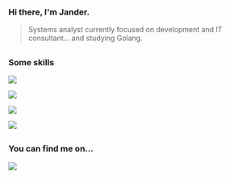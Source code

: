 ### Hi there, I'm Jander.
> Systems analyst currently focused on development and IT consultant... and studying Golang.

##
### Some skills

<div>
   <p>
      <a href="https://login.microsoftonline.com/">
         <img src="https://img.shields.io/static/v1?label=microsoft&message=servers | azure | mssql&color=blue&style=flat&logo=MICROSOFT" />
      </a>
   </p>
   <p>
      <a href="https://www.totvs.com/">
         <img src="https://img.shields.io/static/v1?label=totvs&message=protheus | infrastructre | advpl&color=blue&style=flat&logo=ECLIPSEIDE" />
      </a>
   </p>
   <p>
      <a href="https://azure.microsoft.com/">
         <img src="https://img.shields.io/static/v1?label=devops&message=scrum | azure&color=blue&style=flat&logo=AZUREDEVOPS" />
      </a>
   </p>
   <p>
      <a href="https://github.com/">
         <img src="https://img.shields.io/static/v1?label=langs&message=totvs advpl | xharbour | html | css | js | php&color=blue&style=flat&logo=VISUALSTUDIOCODE" />
      </a>
   </p>
</div>

<!-- Se precisar criar um novo logo, basta encodar em base64 e substituir abaixo...
https://img.shields.io/badge/play-station-blue.svg?logo=data:image/svg%2bxml;base64,PHN2ZyB4bWxucz0iaHR0cDovL3d3dy53My5vcmcvMjAwMC9zdmciIHZlcnNpb249IjEiIHdpZHRoPSI2MDAiIGhlaWdodD0iNjAwIj48cGF0aCBkPSJNMTI5IDExMWMtNTUgNC05MyA2Ni05MyA3OEwwIDM5OGMtMiA3MCAzNiA5MiA2OSA5MWgxYzc5IDAgODctNTcgMTMwLTEyOGgyMDFjNDMgNzEgNTAgMTI4IDEyOSAxMjhoMWMzMyAxIDcxLTIxIDY5LTkxbC0zNi0yMDljMC0xMi00MC03OC05OC03OGgtMTBjLTYzIDAtOTIgMzUtOTIgNDJIMjM2YzAtNy0yOS00Mi05Mi00MmgtMTV6IiBmaWxsPSIjZmZmIi8+PC9zdmc+
-->

<!--
![badge](https://img.shields.io/badge/topic_1-detail_with_blanks-blue)
![badge](https://img.shields.io/static/v1?label=react&message=framework&color=blue&style=for-the-badge&logo=REACT)
-->

<!--
<div style="display: inline">
   <a href="https://azure.microsoft.com/pt-br/products/devops">
      <img width="50" height="50" src="https://cdn.jsdelivr.net/gh/devicons/devicon@latest/icons/azuredevops/azuredevops-original.svg" />
   </a>
   &nbsp;&nbsp;&nbsp;&nbsp;<img width="50" height="50" src="https://cdn.jsdelivr.net/gh/devicons/devicon@latest/icons/azuredevops/azuredevops-original.svg" />
</div>

##
-->

##
### You can find me on...

<div style="display: inline">
   <a href="https://www.linkedin.com/in/jander-silva-53a18017/">
      <img src="https://img.shields.io/badge/linkedin-%230077B5.svg?style=for-the-badge&logo=linkedin&logoColor=white" />
   </a>
</div>

<!--
### Projects Roadmap (just hobby)
|Project Description|Status|Planned Date|
|-|-|-|
|Spacetime tunnel to resistance base|Approved|Christmas 2150|
|Millennium Falcon III shield upgrade|Approved|Easter 2243|
|Maverick-1 (nickname for R2D4) kernel upgrade with PyScript (_the BB series was discontinued due to suspicious conduct and bad influence on humans_)|Under analysis|not defined|
|~~A way to stop NWO and make the world free~~|~~_No viability_~~|~~_not defined_~~|
-->
